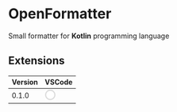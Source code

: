 # OpenFormatter
Small formatter for **Kotlin** programming language


## Extensions
|Version   |VSCode      |
|----------|------------|
|0.1.0     |![](_/u.png)|